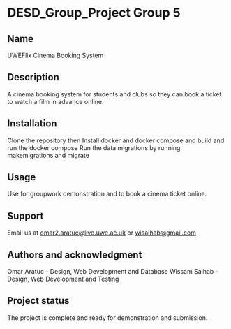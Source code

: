 # DESD_Group_Project Group 5


## Name
UWEFlix Cinema Booking System

## Description
A cinema booking system for students and clubs so they can book a ticket to watch a film in advance online.


## Installation
Clone the repository then
Install docker and docker compose and build and run the docker compose
Run the data migrations by running makemigrations and migrate

## Usage
Use for groupwork demonstration and to book a cinema ticket online.

## Support
Email us at omar2.aratuc@live.uwe.ac.uk or wisalhab@gmail.com


## Authors and acknowledgment
Omar Aratuc - Design, Web Development and Database
Wissam Salhab - Design, Web Development and Testing


## Project status
The project is complete and ready for demonstration and submission.
